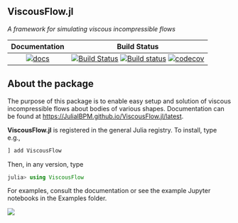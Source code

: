 ## ViscousFlow.jl

_A framework for simulating viscous incompressible flows_

| Documentation | Build Status |
|:---:|:---:|
| [![docs](https://img.shields.io/badge/docs-latest-blue.svg)](https://JuliaIBPM.github.io/ViscousFlow.jl/latest) | [![Build Status](https://travis-ci.com/JuliaIBPM/ViscousFlow.jl.svg?branch=master)](https://travis-ci.com/JuliaIBPM/ViscousFlow.jl) [![Build status](https://ci.appveyor.com/api/projects/status/pktmkyq4mwwtkf77/branch/master?svg=true)](https://ci.appveyor.com/project/JuliaIBPM/viscousflow-jl/branch/master) [![codecov](https://codecov.io/gh/JuliaIBPM/ViscousFlow.jl/branch/master/graph/badge.svg)](https://codecov.io/gh/JuliaIBPM/ViscousFlow.jl) |

## About the package

The purpose of this package is to enable easy setup and solution of viscous incompressible flows about bodies of various shapes. Documentation can be found at https://JuliaIBPM.github.io/ViscousFlow.jl/latest.

**ViscousFlow.jl** is registered in the general Julia registry. To install, type
e.g.,
```julia
] add ViscousFlow
```

Then, in any version, type
```julia
julia> using ViscousFlow
```
For examples, consult the documentation or see the example Jupyter notebooks in the Examples folder.

![](https://github.com/jdeldre/ViscousFlow.jl/raw/master/cylinderRe400.gif)
